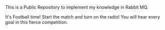 This is a Public Repository to implement my knowledge in Rabbit MQ.

It's Football time! Start the match and turn on the radio! You will hear every goal in this fierce competition.

